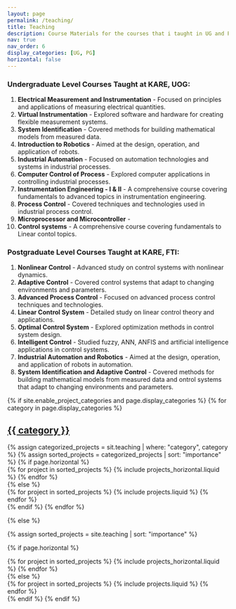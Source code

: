 ```yaml
---
layout: page
permalink: /teaching/
title: Teaching
description: Course Materials for the courses that i taught in UG and PG Level in KARE, UoG and FTI
nav: true
nav_order: 6
display_categories: [UG, PG]
horizontal: false
---
```

### Undergraduate Level Courses Taught at KARE, UOG:
1. **Electrical Measurement and Instrumentation** - Focused on principles and applications of measuring electrical quantities.
2. **Virtual Instrumentation** - Explored software and hardware for creating flexible measurement systems.
3. **System Identification** - Covered methods for building mathematical models from measured data.
4. **Introduction to Robotics** - Aimed at the design, operation, and application of robots.
5. **Industrial Automation** - Focused on automation technologies and systems in industrial processes.
6. **Computer Control of Process** - Explored computer applications in controlling industrial processes.
7. **Instrumentation Engineering - I & II** - A comprehensive course covering fundamentals to advanced topics in instrumentation engineering.
8. **Process Control** - Covered techniques and technologies used in industrial process control.
9. **Microprocessor and Microcontroller** - 
10. **Control systems** - A comprehensive course covering fundamentals to Linear contol topics.
### Postgraduate Level Courses Taught at KARE, FTI:
1. **Nonlinear Control** - Advanced study on control systems with nonlinear dynamics.
2. **Adaptive Control** - Covered control systems that adapt to changing environments and parameters.
3. **Advanced Process Control** - Focused on advanced process control techniques and technologies.
4. **Linear Control System** - Detailed study on linear control theory and applications.
5. **Optimal Control System** - Explored optimization methods in control system design.
6. **Intelligent Control** - Studied fuzzy, ANN, ANFIS and artificial intelligence applications in control systems.
7. **Industrial Automation and Robotics** - Aimed at the design, operation, and application of robots in automation.
8. **System Identification and Adaptive Control** - Covered methods for building mathematical models from measured data and ontrol systems that adapt to changing environments and parameters.

<!-- pages/projects.md -->
<div class="projects">
{% if site.enable_project_categories and page.display_categories %}
  <!-- Display categorized projects -->
  {% for category in page.display_categories %}
  <a id="{{ category }}" href=".#{{ category }}">
    <h2 class="category">{{ category }}</h2>
  </a>
  {% assign categorized_projects = sit.teaching | where: "category", category %}
  {% assign sorted_projects = categorized_projects | sort: "importance" %}
  <!-- Generate cards for each project -->
  {% if page.horizontal %}
  <div class="container">
    <div class="row row-cols-2">
    {% for project in sorted_projects %}
      {% include projects_horizontal.liquid %}
    {% endfor %}
    </div>
  </div>
  {% else %}
  <div class="grid">
    {% for project in sorted_projects %}
      {% include projects.liquid %}
    {% endfor %}
  </div>
  {% endif %}
  {% endfor %}

{% else %}

<!-- Display projects without categories -->

{% assign sorted_projects = site.teaching | sort: "importance" %}

  <!-- Generate cards for each project -->

{% if page.horizontal %}

  <div class="container">
    <div class="row row-cols-2">
    {% for project in sorted_projects %}
      {% include projects_horizontal.liquid %}
    {% endfor %}
    </div>
  </div>
  {% else %}
  <div class="grid">
    {% for project in sorted_projects %}
      {% include projects.liquid %}
    {% endfor %}
  </div>
  {% endif %}
{% endif %}
</div>


